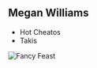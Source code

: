 ## Megan Williams

- Hot Cheatos
- Takis

![Fancy Feast](http://savvystudentshopper.com/wp-content/uploads/2011/05/FRISKIES-FANCY-FEAST-CAT.jpg)